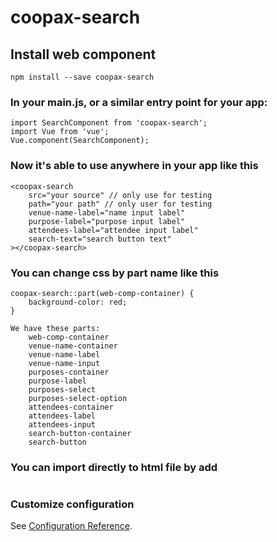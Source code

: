# coopax-search

## Install web component
```
npm install --save coopax-search
```

### In your main.js, or a similar entry point for your app:
```
import SearchComponent from 'coopax-search';
import Vue from 'vue';
Vue.component(SearchComponent);
```

### Now it's able to use anywhere in your app like this
```
<coopax-search
    src="your source" // only use for testing
    path="your path" // only user for testing
    venue-name-label="name input label"
    purpose-label="purpose input label"
    attendees-label="attendee input label"
    search-text="search button text"
></coopax-search>
```

### You can change css by part name like this
```
coopax-search::part(web-comp-container) {
    background-color: red;
}

We have these parts:
    web-comp-container
    venue-name-container
    venue-name-label
    venue-name-input
    purposes-container
    purpose-label
    purposes-select
    purposes-select-option
    attendees-container
    attendees-label
    attendees-input
    search-button-container
    search-button
```

### You can import directly to html file by add
```

```

### Customize configuration
See [Configuration Reference](https://cli.vuejs.org/config/).
